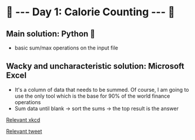 # 🍪 --- Day 1: Calorie Counting --- 🍪

## Main solution: Python 🐍
+ basic sum/max operations on the input file

## Wacky and uncharacteristic solution: Microsoft Excel
+ It's a column of data that needs to be summed. Of course, I am going to use the only tool 
which is the base for 90% of the world finance operations
+ Sum data until blank -> sort the sums -> the top result is the answer

[Relevant xkcd](https://xkcd.com/2180/)

[Relevant tweet](https://twitter.com/trendingevents1/status/871268514883026944?lang=zh-Hant)